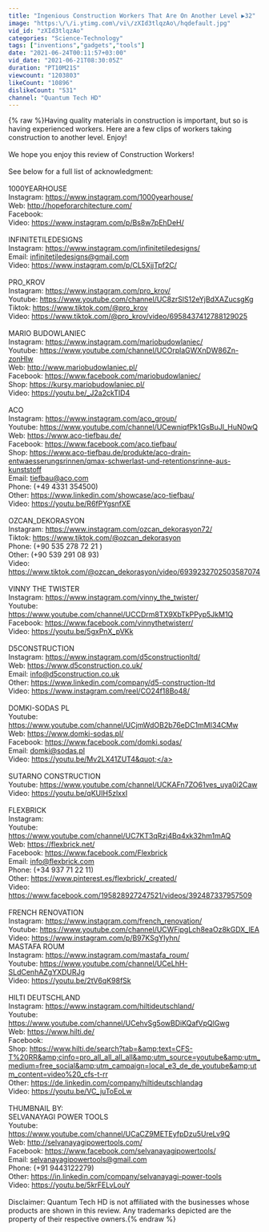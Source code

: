 ```yaml
---
title: "Ingenious Construction Workers That Are On Another Level ▶32"
image: "https:\/\/i.ytimg.com\/vi\/zXId3tlqzAo\/hqdefault.jpg"
vid_id: "zXId3tlqzAo"
categories: "Science-Technology"
tags: ["inventions","gadgets","tools"]
date: "2021-06-24T00:11:57+03:00"
vid_date: "2021-06-21T08:30:05Z"
duration: "PT10M21S"
viewcount: "1203803"
likeCount: "10896"
dislikeCount: "531"
channel: "Quantum Tech HD"
---
```

{% raw %}Having quality materials in construction is important, but so is having experienced workers. Here are a few clips of workers taking construction to another level. Enjoy!<br /><br />We hope you enjoy this review of Construction Workers!<br /><br />See below for a full list of acknowledgment:<br /><br />1000YEARHOUSE<br />Instagram: <a rel="nofollow" target="blank" href="https://www.instagram.com/1000yearhouse/">https://www.instagram.com/1000yearhouse/</a><br />Web: <a rel="nofollow" target="blank" href="http://hopeforarchitecture.com/">http://hopeforarchitecture.com/</a><br />Facebook:<br />Video: <a rel="nofollow" target="blank" href="https://www.instagram.com/p/Bs8w7pEhDeH/">https://www.instagram.com/p/Bs8w7pEhDeH/</a><br /> <br />INFINITETILEDESIGNS<br />Instagram: <a rel="nofollow" target="blank" href="https://www.instagram.com/infinitetiledesigns/">https://www.instagram.com/infinitetiledesigns/</a><br />Email: infinitetiledesigns@gmail.com<br />Video: <a rel="nofollow" target="blank" href="https://www.instagram.com/p/CL5XjjTpf2C/">https://www.instagram.com/p/CL5XjjTpf2C/</a><br /> <br />PRO_KROV<br />Instagram: <a rel="nofollow" target="blank" href="https://www.instagram.com/pro_krov/">https://www.instagram.com/pro_krov/</a><br />Youtube: <a rel="nofollow" target="blank" href="https://www.youtube.com/channel/UC8zrSlS12eYjBdXAZucsgKg">https://www.youtube.com/channel/UC8zrSlS12eYjBdXAZucsgKg</a><br />Tiktok: <a rel="nofollow" target="blank" href="https://www.tiktok.com/@pro_krov">https://www.tiktok.com/@pro_krov</a><br />Video: <a rel="nofollow" target="blank" href="https://www.tiktok.com/@pro_krov/video/6958437412788129025">https://www.tiktok.com/@pro_krov/video/6958437412788129025</a><br /> <br />MARIO BUDOWLANIEC<br />Instagram: <a rel="nofollow" target="blank" href="https://www.instagram.com/mariobudowlaniec/">https://www.instagram.com/mariobudowlaniec/</a><br />Youtube: <a rel="nofollow" target="blank" href="https://www.youtube.com/channel/UCOrplaGWXnDW86Zn-zonHIw">https://www.youtube.com/channel/UCOrplaGWXnDW86Zn-zonHIw</a><br />Web: <a rel="nofollow" target="blank" href="http://www.mariobudowlaniec.pl/">http://www.mariobudowlaniec.pl/</a><br />Facebook: <a rel="nofollow" target="blank" href="https://www.facebook.com/mariobudowlaniec/">https://www.facebook.com/mariobudowlaniec/</a><br />Shop: <a rel="nofollow" target="blank" href="https://kursy.mariobudowlaniec.pl/">https://kursy.mariobudowlaniec.pl/</a><br />Video: <a rel="nofollow" target="blank" href="https://youtu.be/_J2a2ckTID4">https://youtu.be/_J2a2ckTID4</a><br /> <br />ACO<br />Instagram: <a rel="nofollow" target="blank" href="https://www.instagram.com/aco_group/">https://www.instagram.com/aco_group/</a><br />Youtube: <a rel="nofollow" target="blank" href="https://www.youtube.com/channel/UCewniqfPk1GsBuJI_HuN0wQ">https://www.youtube.com/channel/UCewniqfPk1GsBuJI_HuN0wQ</a><br />Web: <a rel="nofollow" target="blank" href="https://www.aco-tiefbau.de/">https://www.aco-tiefbau.de/</a><br />Facebook: <a rel="nofollow" target="blank" href="https://www.facebook.com/aco.tiefbau/">https://www.facebook.com/aco.tiefbau/</a><br />Shop: <a rel="nofollow" target="blank" href="https://www.aco-tiefbau.de/produkte/aco-drain-entwaesserungsrinnen/qmax-schwerlast-und-retentionsrinne-aus-kunststoff">https://www.aco-tiefbau.de/produkte/aco-drain-entwaesserungsrinnen/qmax-schwerlast-und-retentionsrinne-aus-kunststoff</a><br />Email: tiefbau@aco.com<br />Phone: (+49 4331 354500)<br />Other: <a rel="nofollow" target="blank" href="https://www.linkedin.com/showcase/aco-tiefbau/">https://www.linkedin.com/showcase/aco-tiefbau/</a><br />Video: <a rel="nofollow" target="blank" href="https://youtu.be/R6fPYgsnfXE">https://youtu.be/R6fPYgsnfXE</a><br /> <br />OZCAN_DEKORASYON<br />Instagram: <a rel="nofollow" target="blank" href="https://www.instagram.com/ozcan_dekorasyon72/">https://www.instagram.com/ozcan_dekorasyon72/</a><br />Tiktok: <a rel="nofollow" target="blank" href="https://www.tiktok.com/@ozcan_dekorasyon">https://www.tiktok.com/@ozcan_dekorasyon</a><br />Phone: (+90 535 278 72 21 ) <br />Other: (+90 539 291 08 93)<br />Video: <a rel="nofollow" target="blank" href="https://www.tiktok.com/@ozcan_dekorasyon/video/6939232702503587074">https://www.tiktok.com/@ozcan_dekorasyon/video/6939232702503587074</a><br /> <br />VINNY THE TWISTER<br />Instagram: <a rel="nofollow" target="blank" href="https://www.instagram.com/vinny_the_twister/">https://www.instagram.com/vinny_the_twister/</a><br />Youtube: <a rel="nofollow" target="blank" href="https://www.youtube.com/channel/UCCDrm8TX9XbTkPPyp5JkM1Q">https://www.youtube.com/channel/UCCDrm8TX9XbTkPPyp5JkM1Q</a><br />Facebook: <a rel="nofollow" target="blank" href="https://www.facebook.com/vinnythetwisterr/">https://www.facebook.com/vinnythetwisterr/</a><br />Video: <a rel="nofollow" target="blank" href="https://youtu.be/5gxPnX_pVKk">https://youtu.be/5gxPnX_pVKk</a><br /> <br />D5CONSTRUCTION<br />Instagram: <a rel="nofollow" target="blank" href="https://www.instagram.com/d5constructionltd/">https://www.instagram.com/d5constructionltd/</a><br />Web: <a rel="nofollow" target="blank" href="https://www.d5construction.co.uk/">https://www.d5construction.co.uk/</a><br />Email: info@d5construction.co.uk<br />Other: <a rel="nofollow" target="blank" href="https://www.linkedin.com/company/d5-construction-ltd">https://www.linkedin.com/company/d5-construction-ltd</a><br />Video: <a rel="nofollow" target="blank" href="https://www.instagram.com/reel/CO24f18Bo48/">https://www.instagram.com/reel/CO24f18Bo48/</a><br /> <br />DOMKI-SODAS PL<br />Youtube: <a rel="nofollow" target="blank" href="https://www.youtube.com/channel/UCjmWdOB2b76eDC1mMI34CMw">https://www.youtube.com/channel/UCjmWdOB2b76eDC1mMI34CMw</a><br />Web: <a rel="nofollow" target="blank" href="https://www.domki-sodas.pl/">https://www.domki-sodas.pl/</a><br />Facebook: <a rel="nofollow" target="blank" href="https://www.facebook.com/domki.sodas/">https://www.facebook.com/domki.sodas/</a><br />Email: domki@sodas.pl<br />Video: <a rel="nofollow" target="blank" href="https://youtu.be/Mv2LX41ZUT4&quot;">https://youtu.be/Mv2LX41ZUT4&quot;</a><br /> <br />SUTARNO CONSTRUCTION<br />Youtube: <a rel="nofollow" target="blank" href="https://www.youtube.com/channel/UCKAFn7ZO61ves_uya0i2Caw">https://www.youtube.com/channel/UCKAFn7ZO61ves_uya0i2Caw</a><br />Video: <a rel="nofollow" target="blank" href="https://youtu.be/qKUIH5zlxxI">https://youtu.be/qKUIH5zlxxI</a><br /> <br />FLEXBRICK<br />Instagram: <br />Youtube: <a rel="nofollow" target="blank" href="https://www.youtube.com/channel/UC7KT3qRzj4Bq4xk32hm1mAQ">https://www.youtube.com/channel/UC7KT3qRzj4Bq4xk32hm1mAQ</a><br />Web: <a rel="nofollow" target="blank" href="https://flexbrick.net/">https://flexbrick.net/</a><br />Facebook: <a rel="nofollow" target="blank" href="https://www.facebook.com/Flexbrick">https://www.facebook.com/Flexbrick</a><br />Email: info@flexbrick.com<br />Phone: (+34 937 71 22 11)<br />Other: <a rel="nofollow" target="blank" href="https://www.pinterest.es/flexbrick/_created/">https://www.pinterest.es/flexbrick/_created/</a><br />Video: <a rel="nofollow" target="blank" href="https://www.facebook.com/195828927247521/videos/392487337957509">https://www.facebook.com/195828927247521/videos/392487337957509</a><br /> <br />FRENCH RENOVATION<br />Instagram: <a rel="nofollow" target="blank" href="https://www.instagram.com/french_renovation/">https://www.instagram.com/french_renovation/</a><br />Youtube: <a rel="nofollow" target="blank" href="https://www.youtube.com/channel/UCWFipgLch8eaOz8kGDX_lEA">https://www.youtube.com/channel/UCWFipgLch8eaOz8kGDX_lEA</a><br />Video: <a rel="nofollow" target="blank" href="https://www.instagram.com/p/B97KSgYIyhn/">https://www.instagram.com/p/B97KSgYIyhn/</a><br />MASTAFA ROUM<br />Instagram: <a rel="nofollow" target="blank" href="https://www.instagram.com/mastafa_roum/">https://www.instagram.com/mastafa_roum/</a><br />Youtube: <a rel="nofollow" target="blank" href="https://www.youtube.com/channel/UCeLhH-SLdCenhAZgYXDURJg">https://www.youtube.com/channel/UCeLhH-SLdCenhAZgYXDURJg</a><br />Video: <a rel="nofollow" target="blank" href="https://youtu.be/2tV6qK98fSk">https://youtu.be/2tV6qK98fSk</a><br /> <br />HILTI DEUTSCHLAND<br />Instagram: <a rel="nofollow" target="blank" href="https://www.instagram.com/hiltideutschland/">https://www.instagram.com/hiltideutschland/</a><br />Youtube: <a rel="nofollow" target="blank" href="https://www.youtube.com/channel/UCehvSg5owBDiKQafVpQlGwg">https://www.youtube.com/channel/UCehvSg5owBDiKQafVpQlGwg</a><br />Web: <a rel="nofollow" target="blank" href="https://www.hilti.de/">https://www.hilti.de/</a><br />Facebook: <br />Shop: <a rel="nofollow" target="blank" href="https://www.hilti.de/search?tab=&amp;text=CFS-T%20RR&amp;cinfo=pro_all_all_all_all&amp;utm_source=youtube&amp;utm_medium=free_social&amp;utm_campaign=local_e3_de_de_youtube&amp;utm_content=video%20_cfs-t-rr">https://www.hilti.de/search?tab=&amp;text=CFS-T%20RR&amp;cinfo=pro_all_all_all_all&amp;utm_source=youtube&amp;utm_medium=free_social&amp;utm_campaign=local_e3_de_de_youtube&amp;utm_content=video%20_cfs-t-rr</a><br />Other: <a rel="nofollow" target="blank" href="https://de.linkedin.com/company/hiltideutschlandag">https://de.linkedin.com/company/hiltideutschlandag</a><br />Video: <a rel="nofollow" target="blank" href="https://youtu.be/VC_juToEoLw">https://youtu.be/VC_juToEoLw</a><br /><br />THUMBNAIL BY: <br />SELVANAYAGI POWER TOOLS<br />Youtube: <a rel="nofollow" target="blank" href="https://www.youtube.com/channel/UCaCZ9METEyfpDzu5UreLv9Q">https://www.youtube.com/channel/UCaCZ9METEyfpDzu5UreLv9Q</a><br />Web: <a rel="nofollow" target="blank" href="http://selvanayagipowertools.com/">http://selvanayagipowertools.com/</a><br />Facebook: <a rel="nofollow" target="blank" href="https://www.facebook.com/selvanayagipowertools/">https://www.facebook.com/selvanayagipowertools/</a><br />Email: selvanayagipowertools@gmail.com<br />Phone: (+91 9443122279)<br />Other: <a rel="nofollow" target="blank" href="https://in.linkedin.com/company/selvanayagi-power-tools">https://in.linkedin.com/company/selvanayagi-power-tools</a><br />Video: <a rel="nofollow" target="blank" href="https://youtu.be/5krFELvLouY">https://youtu.be/5krFELvLouY</a><br /><br />Disclaimer: Quantum Tech HD is not affiliated with the businesses whose products are shown in this review. Any trademarks depicted are the property of their respective owners.{% endraw %}
